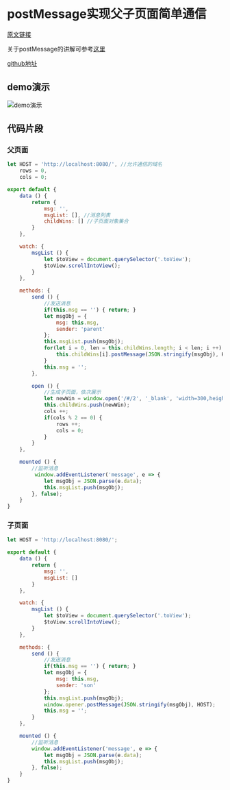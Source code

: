 # postMessage实现父子页面简单通信

[原文链接](https://denzel.netlify.com/js/communication_using_postmessage.html)

关于postMessage的讲解可参考[这里](https://developer.mozilla.org/zh-CN/docs/Web/API/Window/postMessage)

[github地址](https://github.com/xiaotianxia/postMessage-test)

## demo演示

![demo演示](https://user-gold-cdn.xitu.io/2018/5/11/1634ddbac775667d?w=1420&h=818&f=gif&s=4853771)

## 代码片段

### 父页面

```js
let HOST = 'http://localhost:8080/', //允许通信的域名
    rows = 0,
    cols = 0;

export default {
    data () {
        return {
            msg: '',
            msgList: [], //消息列表
            childWins: [] //子页面对象集合
        }
    },

    watch: {
        msgList () {
            let $toView = document.querySelector('.toView');
            $toView.scrollIntoView();
        }
    },

    methods: {
        send () {
            //发送消息
            if(this.msg == '') { return; }
            let msgObj = {
                msg: this.msg,
                sender: 'parent'
            };
            this.msgList.push(msgObj);
            for(let i = 0, len = this.childWins.length; i < len; i ++) {
                this.childWins[i].postMessage(JSON.stringify(msgObj), HOST);
            }
            this.msg = '';
        },

        open () {
            //生成子页面，依次展示
            let newWin = window.open('/#/2', '_blank', 'width=300,height=400,top=' + (10 + cols * 400) + ',left=' + (10 + rows * 300));
            this.childWins.push(newWin);
            cols ++;
            if(cols % 2 == 0) {
                rows ++;
                cols = 0;
            }
        }
    },

    mounted () {
        //监听消息
         window.addEventListener('message', e => {
            let msgObj = JSON.parse(e.data);
            this.msgList.push(msgObj);
        }, false);
    }
}
```

### 子页面
```js
let HOST = 'http://localhost:8080/';

export default {
    data () {
        return {
            msg: '',
            msgList: []
        }
    },

    watch: {
        msgList () {
            let $toView = document.querySelector('.toView');
            $toView.scrollIntoView();
        }
    },

    methods: {
        send () {
            //发送消息
            if(this.msg == '') { return; }
            let msgObj = {
                msg: this.msg,
                sender: 'son'
            };
            this.msgList.push(msgObj);
            window.opener.postMessage(JSON.stringify(msgObj), HOST);
            this.msg = '';
        }
    },

    mounted () {
        //监听消息
        window.addEventListener('message', e => {
            let msgObj = JSON.parse(e.data);
            this.msgList.push(msgObj);
        }, false);
    }
}
```

<comment-tool></comment-tool>

